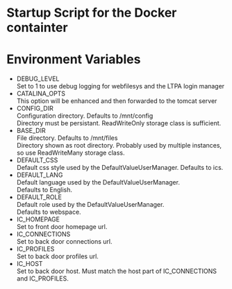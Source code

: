 Startup Script for the Docker containter
========================================

# Environment Variables

* DEBUG\_LEVEL  
Set to 1 to use debug logging for webfilesys and the LTPA login manager
* CATALINA\_OPTS  
This option will be enhanced and then forwarded to the tomcat server
* CONFIG\_DIR  
Configuration directory. Defaults to /mnt/config  
Directory must be persistant. ReadWriteOnly storage class is sufficient.
* BASE\_DIR  
File directory. Defaults to /mnt/files  
Directory shown as root directory. Probably used by multiple instances, so use ReadWriteMany storage class.
* DEFAULT\_CSS  
Default css style used by the DefaultValueUserManager.
Defaults to ics.
* DEFAULT\_LANG  
Default language used by the DefaultValueUserManager.  
Defaults to English.
* DEFAULT\_ROLE  
Default role used by the DefaultValueUserManager.  
Defaults to webspace.
* IC\_HOMEPAGE  
Set to front door homepage url.
* IC\_CONNECTIONS  
Set to back door connections url.
* IC\_PROFILES  
Set to back door profiles url.
* IC\_HOST  
Set to back door host. Must match the host part of IC\_CONNECTIONS and IC\_PROFILES.

